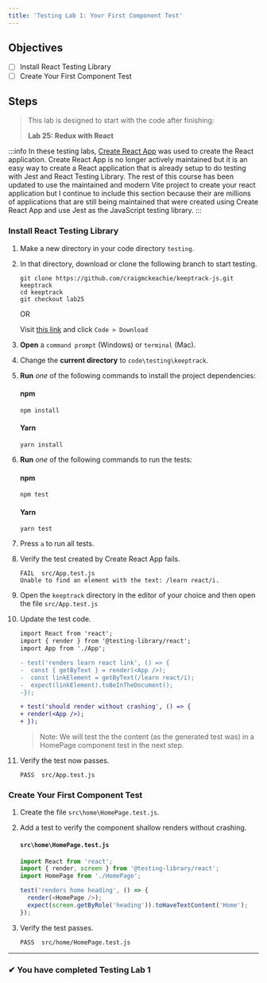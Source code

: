 ```yaml
---
title: 'Testing Lab 1: Your First Component Test'
---
```


## Objectives

- [ ] Install React Testing Library
- [ ] Create Your First Component Test

## Steps

> This lab is designed to start with the code after finishing:
>
> **Lab 25: Redux with React**


:::info
In these testing labs, [Create React App](https://facebook.github.io/create-react-app/) was used to create the React application. Create React App is no longer actively maintained but it is an easy way to create a React application that is already setup to do testing with Jest and React Testing Library. The rest of this course has been updated to use the maintained and modern Vite project to create your react application but I continue to include this section because their are millions of applications that are still being maintained that were created using Create React App and use Jest as the JavaScript testing library.
:::

### Install React Testing Library

1. Make a new directory in your code directory `testing`.
1. In that directory, download or clone the following branch to start testing.

   ```
   git clone https://github.com/craigmckeachie/keeptrack-js.git keeptrack
   cd keeptrack
   git checkout lab25
   ```

   OR

   Visit [this link](https://github.com/craigmckeachie/keeptrack-js/tree/lab25) and click `Code > Download`

1. **Open** a `command prompt` (Windows) or `terminal` (Mac).
1. Change the **current directory** to `code\testing\keeptrack`.

1. **Run** _one_ of the following commands to install the project dependencies:

   #### npm

   ```shell
   npm install
   ```

   #### Yarn

   ```shell
   yarn install
   ```

1. **Run** _one_ of the following commands to run the tests:

   #### npm

   ```shell
   npm test
   ```

   #### Yarn

   ```shell
   yarn test
   ```

1. Press `a` to run all tests.
1. Verify the test created by Create React App fails.

   ```shell
   FAIL  src/App.test.js
   Unable to find an element with the text: /learn react/i.
   ```

1. Open the `keeptrack` directory in the editor of your choice and then open the file `src/App.test.js`
1. Update the test code.

   ```diff
   import React from 'react';
   import { render } from '@testing-library/react';
   import App from './App';

   - test('renders learn react link', () => {
   -  const { getByText } = render(<App />);
   -  const linkElement = getByText(/learn react/i);
   -  expect(linkElement).toBeInTheDocument();
   -});

   + test('should render without crashing', () => {
   + render(<App />);
   + });

   ```

   > Note: We will test the the content (as the generated test was) in a HomePage component test in the next step.

1. Verify the test now passes.

   ```
   PASS  src/App.test.js
   ```

### Create Your First Component Test

1. Create the file `src\home\HomePage.test.js`.
1. Add a test to verify the component shallow renders without crashing.

   #### `src\home\HomePage.test.js`

   ```js
   import React from 'react';
   import { render, screen } from '@testing-library/react';
   import HomePage from './HomePage';

   test('renders home heading', () => {
     render(<HomePage />);
     expect(screen.getByRole('heading')).toHaveTextContent('Home');
   });
   ```

1. Verify the test passes.

   ```shell
   PASS  src/home/HomePage.test.js
   ```

---

### &#10004; You have completed Testing Lab 1
